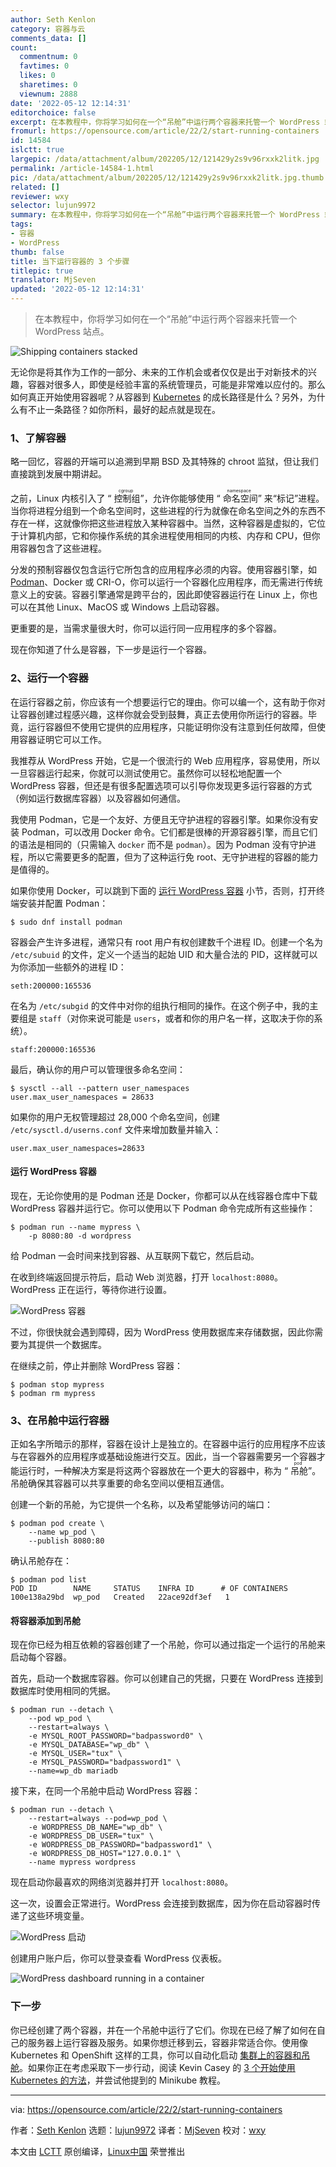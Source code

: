 ```yaml
---
author: Seth Kenlon
category: 容器与云
comments_data: []
count:
  commentnum: 0
  favtimes: 0
  likes: 0
  sharetimes: 0
  viewnum: 2888
date: '2022-05-12 12:14:31'
editorchoice: false
excerpt: 在本教程中，你将学习如何在一个“吊舱”中运行两个容器来托管一个 WordPress 站点。
fromurl: https://opensource.com/article/22/2/start-running-containers
id: 14584
islctt: true
largepic: /data/attachment/album/202205/12/121429y2s9v96rxxk2litk.jpg
permalink: /article-14584-1.html
pic: /data/attachment/album/202205/12/121429y2s9v96rxxk2litk.jpg.thumb.jpg
related: []
reviewer: wxy
selector: lujun9972
summary: 在本教程中，你将学习如何在一个“吊舱”中运行两个容器来托管一个 WordPress 站点。
tags:
- 容器
- WordPress
thumb: false
title: 当下运行容器的 3 个步骤
titlepic: true
translator: MjSeven
updated: '2022-05-12 12:14:31'
---
```



> 
> 在本教程中，你将学习如何在一个“吊舱”中运行两个容器来托管一个 WordPress 站点。
> 
> 
> 


![](/data/attachment/album/202205/12/121429y2s9v96rxxk2litk.jpg "Shipping containers stacked")


无论你是将其作为工作的一部分、未来的工作机会或者仅仅是出于对新技术的兴趣，容器对很多人，即使是经验丰富的系统管理员，可能是非常难以应付的。那么如何真正开始使用容器呢？从容器到 [Kubernetes](https://opensource.com/tags/kubernetes) 的成长路径是什么？另外，为什么有不止一条路径？如你所料，最好的起点就是现在。


### 1、了解容器


略一回忆，容器的开端可以追溯到早期 BSD 及其特殊的 chroot 监狱，但让我们直接跳到发展中期讲起。


之前，Linux 内核引入了 “<ruby> 控制组 <rt>  cgroup </rt></ruby>”，允许你能够使用 “<ruby> 命名空间 <rt>  namespace </rt></ruby>” 来“标记”进程。当你将进程分组到一个命名空间时，这些进程的行为就像在命名空间之外的东西不存在一样，这就像你把这些进程放入某种容器中。当然，这种容器是虚拟的，它位于计算机内部，它和你操作系统的其余进程使用相同的内核、内存和 CPU，但你用容器包含了这些进程。


分发的预制容器仅包含运行它所包含的应用程序必须的内容。使用容器引擎，如 [Podman](https://www.redhat.com/sysadmin/podman-guides-2020)、Docker 或 CRI-O，你可以运行一个容器化应用程序，而无需进行传统意义上的安装。容器引擎通常是跨平台的，因此即使容器运行在 Linux 上，你也可以在其他 Linux、MacOS 或 Windows 上启动容器。


更重要的是，当需求量很大时，你可以运行同一应用程序的多个容器。


现在你知道了什么是容器，下一步是运行一个容器。


### 2、运行一个容器


在运行容器之前，你应该有一个想要运行它的理由。你可以编一个，这有助于你对让容器创建过程感兴趣，这样你就会受到鼓舞，真正去使用你所运行的容器。毕竟，运行容器但不使用它提供的应用程序，只能证明你没有注意到任何故障，但使用容器证明它可以工作。


我推荐从 WordPress 开始，它是一个很流行的 Web 应用程序，容易使用，所以一旦容器运行起来，你就可以测试使用它。虽然你可以轻松地配置一个 WordPress 容器，但还是有很多配置选项可以引导你发现更多运行容器的方式（例如运行数据库容器）以及容器如何通信。


我使用 Podman，它是一个友好、方便且无守护进程的容器引擎。如果你没有安装 Podman，可以改用 Docker 命令。它们都是很棒的开源容器引擎，而且它们的语法是相同的（只需输入 `docker` 而不是 `podman`）。因为 Podman 没有守护进程，所以它需要更多的配置，但为了这种运行免 root、无守护进程的容器的能力是值得的。


如果你使用 Docker，可以跳到下面的 [运行 WordPress 容器](file:///Users/xingyuwang/develop/TranslateProject-wxy/translated/tech/tmp.1zBHYsK8TH#wp) 小节，否则，打开终端安装并配置 Podman：



```
$ sudo dnf install podman

```

容器会产生许多进程，通常只有 root 用户有权创建数千个进程 ID。创建一个名为 `/etc/subuid` 的文件，定义一个适当的起始 UID 和大量合法的 PID，这样就可以为你添加一些额外的进程 ID：



```
seth:200000:165536

```

在名为 `/etc/subgid` 的文件中对你的组执行相同的操作。在这个例子中，我的主要组是 `staff`（对你来说可能是 `users`，或者和你的用户名一样，这取决于你的系统）。



```
staff:200000:165536

```

最后，确认你的用户可以管理很多命名空间：



```
$ sysctl --all --pattern user_namespaces
user.max_user_namespaces = 28633

```

如果你的用户无权管理超过 28,000 个命名空间，创建 `/etc/sysctl.d/userns.conf` 文件来增加数量并输入：



```
user.max_user_namespaces=28633

```

#### 运行 WordPress 容器


现在，无论你使用的是 Podman 还是 Docker，你都可以从在线容器仓库中下载 WordPress 容器并运行它。你可以使用以下 Podman 命令完成所有这些操作：



```
$ podman run --name mypress \
    -p 8080:80 -d wordpress

```

给 Podman 一会时间来找到容器、从互联网下载它，然后启动。


在收到终端返回提示符后，启动 Web 浏览器，打开 `localhost:8080`。WordPress 正在运行，等待你进行设置。


![WordPress 容器](/data/attachment/album/202205/12/121432u8wfzo1qltggjgoo.jpg "WordPress running in a container")


不过，你很快就会遇到障碍，因为 WordPress 使用数据库来存储数据，因此你需要为其提供一个数据库。


在继续之前，停止并删除 WordPress 容器：



```
$ podman stop mypress
$ podman rm mypress

```

### 3、在吊舱中运行容器


正如名字所暗示的那样，容器在设计上是独立的。在容器中运行的应用程序不应该与在容器外的应用程序或基础设施进行交互。因此，当一个容器需要另一个容器才能运行时，一种解决方案是将这两个容器放在一个更大的容器中，称为 “<ruby> 吊舱 <rt>  pod </rt></ruby>”。吊舱确保其容器可以共享重要的命名空间以便相互通信。


创建一个新的吊舱，为它提供一个名称，以及希望能够访问的端口：



```
$ podman pod create \
    --name wp_pod \
    --publish 8080:80

```

确认吊舱存在：



```
$ podman pod list
POD ID        NAME     STATUS    INFRA ID      # OF CONTAINERS
100e138a29bd  wp_pod   Created   22ace92df3ef   1

```

#### 将容器添加到吊舱


现在你已经为相互依赖的容器创建了一个吊舱，你可以通过指定一个运行的吊舱来启动每个容器。


首先，启动一个数据库容器。你可以创建自己的凭据，只要在 WordPress 连接到数据库时使用相同的凭据。



```
$ podman run --detach \
    --pod wp_pod \
    --restart=always \
    -e MYSQL_ROOT_PASSWORD="badpassword0" \
    -e MYSQL_DATABASE="wp_db" \
    -e MYSQL_USER="tux" \
    -e MYSQL_PASSWORD="badpassword1" \
    --name=wp_db mariadb

```

接下来，在同一个吊舱中启动 WordPress 容器：



```
$ podman run --detach \
    --restart=always --pod=wp_pod \
    -e WORDPRESS_DB_NAME="wp_db" \
    -e WORDPRESS_DB_USER="tux" \
    -e WORDPRESS_DB_PASSWORD="badpassword1" \
    -e WORDPRESS_DB_HOST="127.0.0.1" \
    --name mypress wordpress

```

现在启动你最喜欢的网络浏览器并打开 `localhost:8080`。


这一次，设置会正常进行。WordPress 会连接到数据库，因为你在启动容器时传递了这些环境变量。


![WordPress 启动](/data/attachment/album/202205/12/121432qzimdegicdid77eg.jpg "WordPress setup")


创建用户账户后，你可以登录查看 WordPress 仪表板。


![WordPress dashboard running in a container](/data/attachment/album/202205/12/121432aoznhx7grkahae1w.jpg "WordPress dashboard running in a container")


### 下一步


你已经创建了两个容器，并在一个吊舱中运行了它们。你现在已经了解了如何在自己的服务器上运行容器及服务。如果你想迁移到云，容器非常适合你。使用像 Kubernetes 和 OpenShift 这样的工具，你可以自动化启动 [集群上的容器和吊舱](https://enterprisersproject.com/article/2020/9/pod-cluster-container-what-is-difference)。如果你正在考虑采取下一步行动，阅读 Kevin Casey 的 [3 个开始使用 Kubernetes 的方法](https://enterprisersproject.com/article/2019/11/kubernetes-3-ways-get-started)，并尝试他提到的 Minikube 教程。




---


via: <https://opensource.com/article/22/2/start-running-containers>


作者：[Seth Kenlon](https://opensource.com/users/seth) 选题：[lujun9972](https://github.com/lujun9972) 译者：[MjSeven](https://github.com/MjSeven) 校对：[wxy](https://github.com/wxy)


本文由 [LCTT](https://github.com/LCTT/TranslateProject) 原创编译，[Linux中国](https://linux.cn/) 荣誉推出